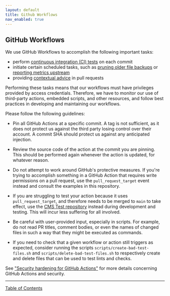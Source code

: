 ```yaml
---
layout: default
title: Github Workflows
nav_enabled: true
---
```


## GitHub Workflows

We use GitHub Workflows to accomplish the following important tasks:

- perform [continuous integration (CI) tests](./.github/workflows/continuous_integration.yml) on each commit
- initiate certain scheduled tasks, such as [pruning older file backups](./.github/workflows/s3-backup-retention.yml) or [reporting metrics upstream](./.github/workflows/actions-metrics.yml)
- providing [contextual advice](./.github/workflows/contextual-advice.yml) in pull requests

Performing these tasks means that our workflows must have privileges provided by access credentials.  Therefore, we have to monitor our use of third-party actions, embedded scripts, and other resources, and follow best practices in developing and maintaining our workflows.

Please follow the following guidelines:

- Pin all GitHub Actions at a specific commit.  A tag is not sufficient, as it does not protect us against the third party losing control over their account.  A commit SHA should protect us against any anticipated injection.

- Review the source code of the action at the commit you are pinning.  This should be performed again whenever the action is updated, for whatever reason.

- Do not attempt to work around GitHub's protective measures.  If you're trying to accomplish something in a GitHub Action that requires write permissions on a pull request, use the `pull_request_target` event instead and consult the examples in this repository.

- If you are struggling to test your action because it uses `pull_request_target`, and therefore needs to be merged to `main` to take effect, use the [CMS Test repository](https://github.com/department-of-veterans-affairs/va.gov-cms-test/) instead during development and testing.  This will incur less suffering for all involved.

- Be careful with user-provided input, especially in scripts.  For example, do not read PR titles, comment bodies, or even the names of changed files in such a way that they might be executed as commands.

- If you need to check that a given workflow or action still triggers as expected, consider running the scripts `scripts/create-bad-test-files.sh` and `scripts/delete-bad-test-files.sh` to respectively create and delete files that can be used to test lints and checks.

See ["Security hardening for GitHub Actions"](https://docs.github.com/en/actions/security-guides/security-hardening-for-github-actions) for more details concerning GitHub Actions and security.

----

[Table of Contents](../README.md)
